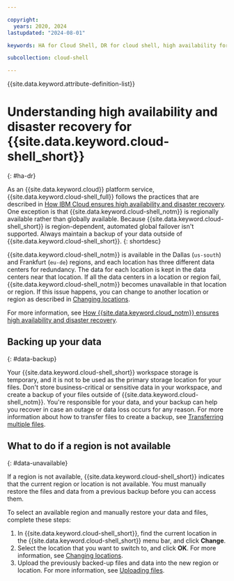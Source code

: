 ```yaml
---

copyright:
  years: 2020, 2024
lastupdated: "2024-08-01"

keywords: HA for Cloud Shell, DR for cloud shell, high availability for cloud shell, disaster recovery for cloud shell, failover for cloud shell

subcollection: cloud-shell

---
```


{{site.data.keyword.attribute-definition-list}}

# Understanding high availability and disaster recovery for {{site.data.keyword.cloud-shell_short}}
{: #ha-dr}

As an {{site.data.keyword.cloud}} platform service, {{site.data.keyword.cloud-shell_full}} follows the practices that are described in [How IBM Cloud ensures high availability and disaster recovery](/docs/overview?topic=overview-zero-downtime). One exception is that {{site.data.keyword.cloud-shell_notm}} is regionally available rather than globally available. Because {{site.data.keyword.cloud-shell_short}} is region-dependent, automated global failover isn't supported. Always maintain a backup of your data outside of {{site.data.keyword.cloud-shell_short}}.
{: shortdesc}

{{site.data.keyword.cloud-shell_notm}} is available in the Dallas (`us-south`) and Frankfurt (`eu-de`) regions, and each location has three different data centers for redundancy. The data for each location is kept in the data centers near that location. If all the data centers in a location or region fail, {{site.data.keyword.cloud-shell_notm}} becomes unavailable in that location or region. If this issue happens, you can change to another location or region as described in [Changing locations](/docs/cloud-shell?topic=cloud-shell-shell-ui#change-location).

For more information, see [How {{site.data.keyword.cloud_notm}} ensures high availability and disaster recovery](/docs/overview?topic=overview-zero-downtime).

## Backing up your data
{: #data-backup}

Your {{site.data.keyword.cloud-shell_short}} workspace storage is temporary, and it is not to be used as the primary storage location for your files. Don't store business-critical or sensitive data in your workspace, and create a backup of your files outside of {{site.data.keyword.cloud-shell_notm}}. You're responsible for your data, and your backup can help you recover in case an outage or data loss occurs for any reason. For more information about how to transfer files to create a backup, see [Transferring multiple files](/docs/cloud-shell?topic=cloud-shell-files#transfer-many-files).

## What to do if a region is not available
{: #data-unavailable}

If a region is not available, {{site.data.keyword.cloud-shell_short}} indicates that the current region or location is not available. You must manually restore the files and data from a previous backup before you can access them.  


To select an available region and manually restore your data and files, complete these steps:

1. In {{site.data.keyword.cloud-shell_short}}, find the current location in the {{site.data.keyword.cloud-shell_short}} menu bar, and click **Change**.
2. Select the location that you want to switch to, and click **OK**. For more information, see [Changing locations](/docs/cloud-shell?topic=cloud-shell-shell-ui#change-location).
3. Upload the previously backed-up files and data into the new region or location. For more information, see [Uploading files](/docs/cloud-shell?topic=cloud-shell-files#upload-file).
